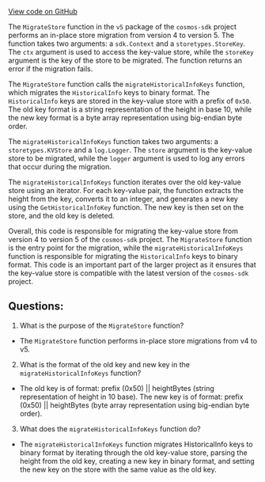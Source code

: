 [View code on GitHub](https://github.com/cosmos/cosmos-sdk/blob/main/x/staking/migrations/v5/store.go)

The `MigrateStore` function in the `v5` package of the `cosmos-sdk` project performs an in-place store migration from version 4 to version 5. The function takes two arguments: a `sdk.Context` and a `storetypes.StoreKey`. The `ctx` argument is used to access the key-value store, while the `storeKey` argument is the key of the store to be migrated. The function returns an error if the migration fails.

The `MigrateStore` function calls the `migrateHistoricalInfoKeys` function, which migrates the `HistoricalInfo` keys to binary format. The `HistoricalInfo` keys are stored in the key-value store with a prefix of `0x50`. The old key format is a string representation of the height in base 10, while the new key format is a byte array representation using big-endian byte order.

The `migrateHistoricalInfoKeys` function takes two arguments: a `storetypes.KVStore` and a `log.Logger`. The `store` argument is the key-value store to be migrated, while the `logger` argument is used to log any errors that occur during the migration.

The `migrateHistoricalInfoKeys` function iterates over the old key-value store using an iterator. For each key-value pair, the function extracts the height from the key, converts it to an integer, and generates a new key using the `GetHistoricalInfoKey` function. The new key is then set on the store, and the old key is deleted.

Overall, this code is responsible for migrating the key-value store from version 4 to version 5 of the `cosmos-sdk` project. The `MigrateStore` function is the entry point for the migration, while the `migrateHistoricalInfoKeys` function is responsible for migrating the `HistoricalInfo` keys to binary format. This code is an important part of the larger project as it ensures that the key-value store is compatible with the latest version of the `cosmos-sdk` project.
## Questions: 
 1. What is the purpose of the `MigrateStore` function?
- The `MigrateStore` function performs in-place store migrations from v4 to v5.

2. What is the format of the old key and new key in the `migrateHistoricalInfoKeys` function?
- The old key is of format: prefix (0x50) || heightBytes (string representation of height in 10 base). The new key is of format: prefix (0x50) || heightBytes (byte array representation using big-endian byte order).

3. What does the `migrateHistoricalInfoKeys` function do?
- The `migrateHistoricalInfoKeys` function migrates HistoricalInfo keys to binary format by iterating through the old key-value store, parsing the height from the old key, creating a new key in binary format, and setting the new key on the store with the same value as the old key.